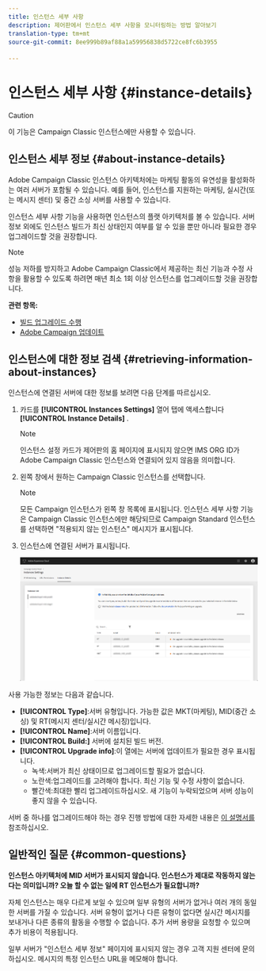 ```yaml
---
title: 인스턴스 세부 사항
description: 제어판에서 인스턴스 세부 사항을 모니터링하는 방법 알아보기
translation-type: tm+mt
source-git-commit: 8ee999b89af88a1a59956838d5722ce8fc6b3955

---
```



# 인스턴스 세부 사항 {#instance-details}

>[!CAUTION]
>
>이 기능은 Campaign Classic 인스턴스에만 사용할 수 있습니다.

## 인스턴스 세부 정보 {#about-instance-details}

Adobe Campaign Classic 인스턴스 아키텍처에는 마케팅 활동의 유연성을 활성화하는 여러 서버가 포함될 수 있습니다. 예를 들어, 인스턴스를 지원하는 마케팅, 실시간(또는 메시지 센터) 및 중간 소싱 서버를 사용할 수 있습니다.

인스턴스 세부 사항 기능을 사용하면 인스턴스의 플랫 아키텍처를 볼 수 있습니다. 서버 정보 외에도 인스턴스 빌드가 최신 상태인지 여부를 알 수 있을 뿐만 아니라 필요한 경우 업그레이드할 것을 권장합니다.

>[!NOTE]
>
>성능 저하를 방지하고 Adobe Campaign Classic에서 제공하는 최신 기능과 수정 사항을 활용할 수 있도록 하려면 매년 최소 1회 이상 인스턴스를 업그레이드할 것을 권장합니다.

**관련 항목:**

* [빌드 업그레이드 수행](https://docs.campaign.adobe.com/doc/AC/getting_started/EN/buildUpgrade.html)
* [Adobe Campaign 업데이트](https://docs.campaign.adobe.com/doc/AC/en/PRO_Updating_Adobe_Campaign_Introduction.html)

## 인스턴스에 대한 정보 검색 {#retrieving-information-about-instances}

인스턴스에 연결된 서버에 대한 정보를 보려면 다음 단계를 따르십시오.

1. 카드를 **[!UICONTROL Instances Settings]** 열어 탭에 액세스합니다 **[!UICONTROL Instance Details]** .

   >[!NOTE]
   >
   >인스턴스 설정 카드가 제어판의 홈 페이지에 표시되지 않으면 IMS ORG ID가 Adobe Campaign Classic 인스턴스와 연결되어 있지 않음을 의미합니다.

1. 왼쪽 창에서 원하는 Campaign Classic 인스턴스를 선택합니다.

   >[!NOTE]
   >
   >모든 Campaign 인스턴스가 왼쪽 창 목록에 표시됩니다. 인스턴스 세부 사항 기능은 Campaign Classic 인스턴스에만 해당되므로 Campaign Standard 인스턴스를 선택하면 "적용되지 않는 인스턴스" 메시지가 표시됩니다.

1. 인스턴스에 연결된 서버가 표시됩니다.

   ![](assets/instance_details.png)

사용 가능한 정보는 다음과 같습니다.

* **[!UICONTROL Type]**:서버 유형입니다. 가능한 값은 MKT(마케팅), MID(중간 소싱) 및 RT(메시지 센터/실시간 메시징)입니다.
* **[!UICONTROL Name]**:서버 이름입니다.
* **[!UICONTROL Build:]** 서버에 설치된 빌드 버전.
* **[!UICONTROL Upgrade info]**:이 열에는 서버에 업데이트가 필요한 경우 표시됩니다.
   * 녹색:서버가 최신 상태이므로 업그레이드할 필요가 없습니다.
   * 노란색:업그레이드를 고려해야 합니다. 최신 기능 및 수정 사항이 없습니다.
   * 빨간색:최대한 빨리 업그레이드하십시오. 새 기능이 누락되었으며 서버 성능이 좋지 않을 수 있습니다.

서버 중 하나를 업그레이드해야 하는 경우 진행 방법에 대한 자세한 내용은 [이 설명서를](https://docs.campaign.adobe.com/doc/AC/getting_started/EN/buildUpgrade.html) 참조하십시오.

## 일반적인 질문 {#common-questions}

**인스턴스 아키텍처에 MID 서버가 표시되지 않습니다. 인스턴스가 제대로 작동하지 않는다는 의미입니까? 오늘 할 수 없는 일에 RT 인스턴스가 필요합니까?**

자체 인스턴스는 매우 다르게 보일 수 있으며 일부 유형의 서버가 없거나 여러 개의 동일한 서버를 가질 수 있습니다. 서버 유형이 없거나 다른 유형이 없다면 실시간 메시지를 보내거나 다른 종류의 활동을 수행할 수 없습니다. 추가 서버 용량을 요청할 수 있으며 추가 비용이 적용됩니다.

일부 서버가 "인스턴스 세부 정보" 페이지에 표시되지 않는 경우 고객 지원 센터에 문의하십시오. 메시지의 특정 인스턴스 URL을 메모해야 합니다.
